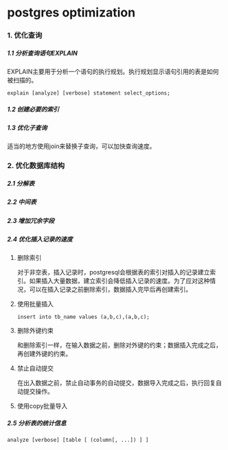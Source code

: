# postgres optimization

### 1. 优化查询


##### 1.1 分析查询语句EXPLAIN

EXPLAIN主要用于分析一个语句的执行规划。执行规划显示语句引用的表是如何被扫描的。

```
explain [analyze] [verbose] statement select_options;
```

##### 1.2 创建必要的索引


##### 1.3 优化子查询


适当的地方使用join来替换子查询，可以加快查询速度。


### 2. 优化数据库结构


##### 2.1 分解表

##### 2.2 中间表

##### 2.3 增加冗余字段

##### 2.4 优化插入记录的速度

1. 删除索引

   对于非空表，插入记录时，postgresql会根据表的索引对插入的记录建立索引。如果插入大量数据，建立索引会降低插入记录的速度。为了应对这种情况，可以在插入记录之前删除索引，数据插入完毕后再创建索引。
 
2. 使用批量插入

   ```
   insert into tb_name values (a,b,c),(a,b,c);
   ```
   
3. 删除外键约束

   和删除索引一样，在输入数据之前，删除对外键的约束；数据插入完成之后，再创建外键的约束。
   
4. 禁止自动提交

   在出入数据之前，禁止自动事务的自动提交，数据导入完成之后，执行回复自动提交操作。
   
5. 使用copy批量导入

##### 2.5 分析表的统计信息

```
analyze [verbose] [table [ (column[, ...]) ] ]
```
